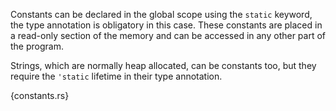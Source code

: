 Constants can be declared in the global scope using the `static` keyword, the
type annotation is obligatory in this case. These constants are placed in a
read-only section of the memory and can be accessed in any other part of the
program.

Strings, which are normally heap allocated, can be constants too, but they
require the `'static` lifetime in their type annotation.

{constants.rs}
